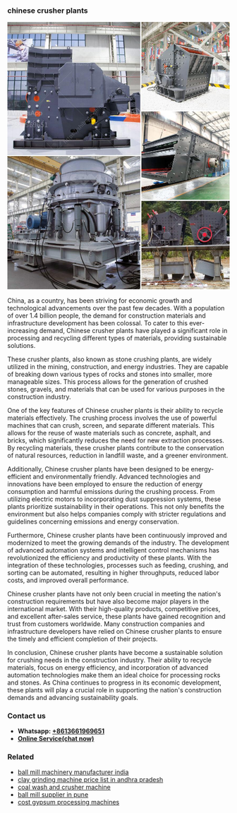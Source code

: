 <h3>chinese crusher plants</h3><img src='1706767932.jpg' alt=''><p>China, as a country, has been striving for economic growth and technological advancements over the past few decades. With a population of over 1.4 billion people, the demand for construction materials and infrastructure development has been colossal. To cater to this ever-increasing demand, Chinese crusher plants have played a significant role in processing and recycling different types of materials, providing sustainable solutions.</p><p>These crusher plants, also known as stone crushing plants, are widely utilized in the mining, construction, and energy industries. They are capable of breaking down various types of rocks and stones into smaller, more manageable sizes. This process allows for the generation of crushed stones, gravels, and materials that can be used for various purposes in the construction industry.</p><p>One of the key features of Chinese crusher plants is their ability to recycle materials effectively. The crushing process involves the use of powerful machines that can crush, screen, and separate different materials. This allows for the reuse of waste materials such as concrete, asphalt, and bricks, which significantly reduces the need for new extraction processes. By recycling materials, these crusher plants contribute to the conservation of natural resources, reduction in landfill waste, and a greener environment.</p><p>Additionally, Chinese crusher plants have been designed to be energy-efficient and environmentally friendly. Advanced technologies and innovations have been employed to ensure the reduction of energy consumption and harmful emissions during the crushing process. From utilizing electric motors to incorporating dust suppression systems, these plants prioritize sustainability in their operations. This not only benefits the environment but also helps companies comply with stricter regulations and guidelines concerning emissions and energy conservation.</p><p>Furthermore, Chinese crusher plants have been continuously improved and modernized to meet the growing demands of the industry. The development of advanced automation systems and intelligent control mechanisms has revolutionized the efficiency and productivity of these plants. With the integration of these technologies, processes such as feeding, crushing, and sorting can be automated, resulting in higher throughputs, reduced labor costs, and improved overall performance.</p><p>Chinese crusher plants have not only been crucial in meeting the nation's construction requirements but have also become major players in the international market. With their high-quality products, competitive prices, and excellent after-sales service, these plants have gained recognition and trust from customers worldwide. Many construction companies and infrastructure developers have relied on Chinese crusher plants to ensure the timely and efficient completion of their projects.</p><p>In conclusion, Chinese crusher plants have become a sustainable solution for crushing needs in the construction industry. Their ability to recycle materials, focus on energy efficiency, and incorporation of advanced automation technologies make them an ideal choice for processing rocks and stones. As China continues to progress in its economic development, these plants will play a crucial role in supporting the nation's construction demands and advancing sustainability goals.</p><h3>Contact us</h3><ul><li><strong>Whatsapp:&nbsp;<a href="https://wa.me/8613661969651">+8613661969651</a></strong></li><li><a href="https://swt.shibang-china.com/?git&amp;zhl&amp;chinese crusher plants"><strong>Online Service(chat now)</strong></a></li></ul><h3>Related</h3><ul><li><a href='ball mill machinery manufacturer india.md'>ball mill machinery manufacturer india</a></li><li><a href='clay grinding machine price list in andhra pradesh.md'>clay grinding machine price list in andhra pradesh</a></li><li><a href='coal wash and crusher machine.md'>coal wash and crusher machine</a></li><li><a href='ball mill supplier in pune.md'>ball mill supplier in pune</a></li><li><a href='cost gypsum processing machines.md'>cost gypsum processing machines</a></li></ul>